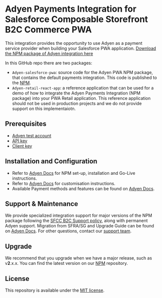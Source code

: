 # Adyen Payments Integration for Salesforce Composable Storefront B2C Commerce PWA

This integration provides the opportunity to use Adyen as a payment service provider when building your Salesforce PWA application. 
[Download the NPM package of Adyen integration here](https://www.npmjs.com/package/@adyen/adyen-salesforce-pwa?activeTab=readme) 

In this GitHub repo there are two packages:
* `Adyen-salesforce-pwa`: source code for the Adyen PWA NPM package, that contains the default payments integration. This code is published to the [NPM](https://www.npmjs.com/package/@adyen/adyen-salesforce-pwa?activeTab=readme).  
* `Adyen-retail-react-app`: a reference application that can be used for a demo of how to integrate the Adyen Payments Integration (NPM package) into your PWA Retail application. This reference application should not be used in production projects and we do not provide support on this implementaiotn.

## Prerequisites

* [Adyen test account](https://www.adyen.com/signup)
* [API key](https://docs.adyen.com/development-resources/how-to-get-the-api-key)
* [Client key](https://docs.adyen.com/development-resources/client-side-authentication#get-your-client-key)

## Installation and Configuration
* Refer to [Adyen Docs](https://docs.adyen.com/plugins/salesforce-commerce-cloud/composable-storefront) for NPM set-up, installation and Go-Live instructions.
* Refer to [Adyen Docs](https://docs.adyen.com/plugins/salesforce-commerce-cloud/composable-storefront/customization-guide) for customisation instructions.
* Available Payment methods and features can be found on [Adyen Docs](https://docs.adyen.com/plugins/salesforce-commerce-cloud).

## Support & Maintenance

We provide specialized integration support for major versions of the NPM package following the [SFCC B2C Support policy](https://docs.adyen.com/plugins/salesforce-commerce-cloud/#support-levels), along with permanent Adyen support.
Migration from SFRA/SG and Upgrade Guide can be found on [Adyen Docs](https://docs.adyen.com/plugins/salesforce-commerce-cloud/composable-storefront).
For other questions, contact our [support team](https://www.adyen.help).

## Upgrade

We recommend that you upgrade when we have a major release, such as v**2**.x.x. 
You can find the latest version on our [NPM](https://www.npmjs.com/package/@adyen/adyen-salesforce-pwa?activeTab=readme) repository.

## License

This repository is available under the [MIT license](LICENSE).
